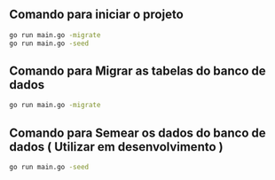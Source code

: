 ## Comando para iniciar o projeto

```bash
go run main.go -migrate
go run main.go -seed
```

    
## Comando para Migrar as tabelas do banco de dados

```bash
go run main.go -migrate
```


## Comando para Semear os dados do banco de dados ( Utilizar em desenvolvimento )

```bash
go run main.go -seed
```
